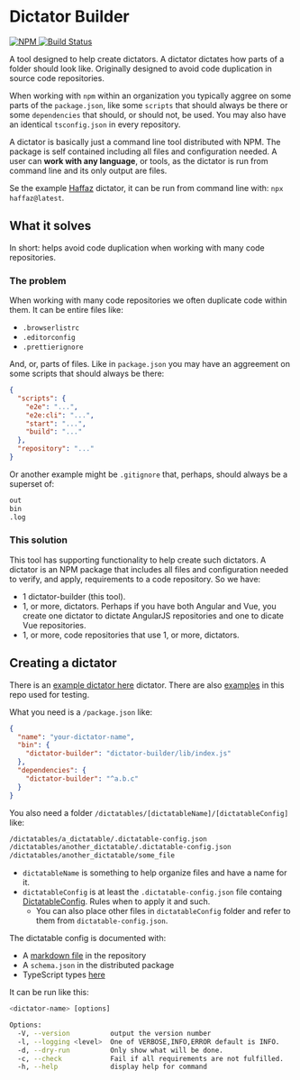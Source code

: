 # Dictator Builder

[![NPM](https://img.shields.io/npm/v/dictator-builder.svg?style=flat-square) ](https://www.npmjs.com/package/dictator-builder)
[![Build Status](https://travis-ci.org/tomasbjerre/dictator-builder.svg?branch=master)](https://travis-ci.org/tomasbjerre/dictator-builder)

A tool designed to help create dictators. A dictator dictates how parts of a folder should look like. Originally designed to avoid code duplication in source code repositories.

When working with `npm` within an organization you typically aggree on some parts of the `package.json`, like some `scripts` that should always be there or some `dependencies` that should, or should not, be used. You may also have an identical `tsconfig.json` in every repository.

A dictator is basically just a command line tool distributed with NPM. The package is self contained including all files and configuration needed. A user can **work with any language**, or tools, as the dictator is run from command line and its only output are files.

Se the example [Haffaz](https://github.com/tomasbjerre/haffaz) dictator, it can be run from command line with: `npx haffaz@latest`.

## What it solves

In short: helps avoid code duplication when working with many code repositories.

### The problem

When working with many code repositories we often duplicate code within them. It can be entire files like:

- `.browserlistrc`
- `.editorconfig`
- `.prettierignore`

And, or, parts of files. Like in `package.json` you may have an aggreement on some scripts that should always be there:

```json
{
  "scripts": {
    "e2e": "...",
    "e2e:cli": "...",
    "start": "...",
    "build": "..."
  },
  "repository": "..."
}
```

Or another example might be `.gitignore` that, perhaps, should always be a superset of:

```bash
out
bin
.log
```

### This solution

This tool has supporting functionality to help create such dictators. A dictator is an NPM package that includes all files and configuration needed to verify, and apply, requirements to a code repository. So we have:

- 1 dictator-builder (this tool).
- 1, or more, dictators. Perhaps if you have both Angular and Vue, you create one dictator to dictate AngularJS repositories and one to dicate Vue repositories.
- 1, or more, code repositories that use 1, or more, dictators.

## Creating a dictator

There is an [example dictator here](https://github.com/tomasbjerre/haffaz) dictator. There are also [examples](/examples) in this repo used for testing.

What you need is a `/package.json` like:

```json
{
  "name": "your-dictator-name",
  "bin": {
    "dictator-builder": "dictator-builder/lib/index.js"
  },
  "dependencies": {
    "dictator-builder": "^a.b.c"
  }
}
```

You also need a folder `/dictatables/[dictatableName]/[dictatableConfig]` like:

```bash
/dictatables/a_dictatable/.dictatable-config.json
/dictatables/another_dictatable/.dictatable-config.json
/dictatables/another_dictatable/some_file
```

- `dictatableName` is something to help organize files and have a name for it.
- `dictatableConfig` is at least the `.dictatable-config.json` file containg [DictatableConfig](/src/types.d.ts). Rules when to apply it and such.
  - You can also place other files in `dictatableConfig` folder and refer to them from `dictatable-config.json`.

The dictatable config is documented with:

- A [markdown file](/dictatorconfig.md) in the repository
- A `schema.json` in the distributed package
- TypeScript types [here](/src/types.d.ts)

It can be run like this:

```bash
<dictator-name> [options]

Options:
  -V, --version          output the version number
  -l, --logging <level>  One of VERBOSE,INFO,ERROR default is INFO.
  -d, --dry-run          Only show what will be done.
  -c, --check            Fail if all requirements are not fulfilled.
  -h, --help             display help for command
```
